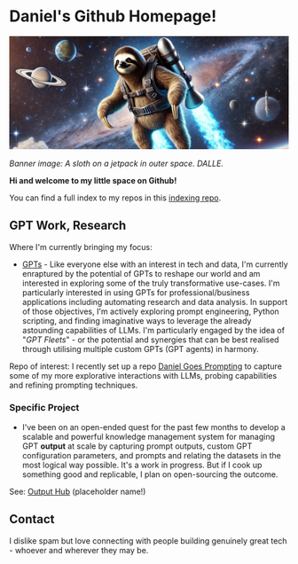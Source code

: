 # Daniel's Github Homepage!

![Sloth in outer space](/images/banners/1.webp)

*Banner image: A sloth on a jetpack in outer space. DALLE.*

**Hi and welcome to my little space on Github!**

You can find a full index to my repos in this [indexing repo](https://github.com/danielrosehill/My-Github-Repo-Index). 

## GPT Work, Research

Where I'm currently bringing my focus:

- [GPTs](https://github.com/danielrosehill/My-Github-Repo-Index/blob/main/sections/gpts.md) -  Like everyone else with an interest in tech and data, I'm currently enraptured by the potential of GPTs to reshape our world and am interested in exploring some of the truly transformative use-cases. I'm particularly interested in using GPTs for professional/business applications including automating research and data analysis. In support of those objectives, I'm actively exploring prompt engineering, Python scripting, and finding imaginative ways to leverage the already astounding capabilities of LLMs. I'm particularly engaged by the idea of "*GPT Fleets*" - or the potential and synergies that can be best realised through utilising multiple custom GPTs (GPT agents) in harmony. 

Repo of interest: I recently set up a repo [Daniel Goes Prompting](https://github.com/danielrosehill/Daniel-Goes-Prompting) to capture some of my more explorative interactions with LLMs, probing capabilities and refining prompting techniques.

### Specific Project

- I've been on an open-ended quest for the past few months to develop a scalable and powerful knowledge management system for managing GPT **output** at scale by capturing prompt outputs, custom GPT configuration parameters, and prompts and relating the datasets in the most logical way possible. It's a work in progress. But if I cook up something good and replicable, I plan on open-sourcing the outcome.

See: [Output Hub](https://github.com/danielrosehill/Output-Hub) (placeholder name!)

## Contact 

I dislike spam but love connecting with people building genuinely great tech - whoever and wherever they may be.
